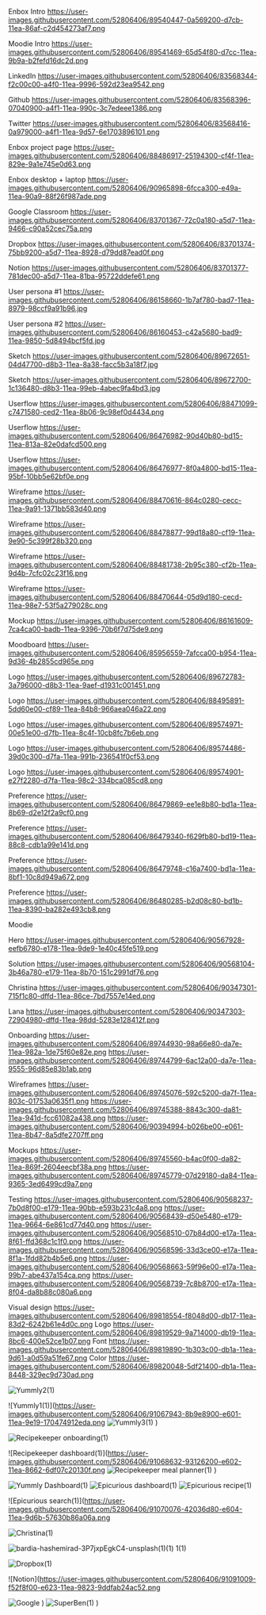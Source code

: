 Enbox Intro https://user-images.githubusercontent.com/52806406/89540447-0a569200-d7cb-11ea-86af-c2d454273af7.png

Moodie Intro https://user-images.githubusercontent.com/52806406/89541469-65d54f80-d7cc-11ea-9b9a-b2fefd16dc2d.png

LinkedIn https://user-images.githubusercontent.com/52806406/83568344-f2c00c00-a4f0-11ea-9996-592d23ea9542.png

Github https://user-images.githubusercontent.com/52806406/83568396-07040900-a4f1-11ea-990c-3c7edeee1386.png

Twitter https://user-images.githubusercontent.com/52806406/83568416-0a979000-a4f1-11ea-9d57-6e1703896101.png

Enbox project page https://user-images.githubusercontent.com/52806406/88486917-25194300-cf4f-11ea-829e-9a1e745e0d63.png

Enbox desktop + laptop https://user-images.githubusercontent.com/52806406/90965898-6fcca300-e49a-11ea-90a9-88f26f987ade.png

Google Classroom https://user-images.githubusercontent.com/52806406/83701367-72c0a180-a5d7-11ea-9466-c90a52cec75a.png

Dropbox https://user-images.githubusercontent.com/52806406/83701374-75bb9200-a5d7-11ea-8928-d79dd87ead0f.png

Notion https://user-images.githubusercontent.com/52806406/83701377-781dec00-a5d7-11ea-81ba-95722ddefe61.png

User persona #1 https://user-images.githubusercontent.com/52806406/86158660-1b7af780-bad7-11ea-8979-98ccf9a91b96.jpg

User persona #2 https://user-images.githubusercontent.com/52806406/86160453-c42a5680-bad9-11ea-9850-5d8494bcf5fd.jpg

Sketch https://user-images.githubusercontent.com/52806406/89672651-04d47700-d8b3-11ea-8a38-facc5b3a18f7.jpg

Sketch https://user-images.githubusercontent.com/52806406/89672700-1c136480-d8b3-11ea-99eb-4abec9fa4bd3.jpg

Userflow https://user-images.githubusercontent.com/52806406/88471099-c7471580-ced2-11ea-8b06-9c98ef0d4434.png

Userflow https://user-images.githubusercontent.com/52806406/86476982-90d40b80-bd15-11ea-813a-82e0dafcd500.png

Userflow https://user-images.githubusercontent.com/52806406/86476977-8f0a4800-bd15-11ea-95bf-10bb5e62bf0e.png

Wireframe https://user-images.githubusercontent.com/52806406/88470616-864c0280-cecc-11ea-9a91-1371bb583d40.png

Wireframe https://user-images.githubusercontent.com/52806406/88478877-99d18a80-cf19-11ea-9e90-5c399f28b320.png

Wireframe https://user-images.githubusercontent.com/52806406/88481738-2b95c380-cf2b-11ea-9d4b-7cfc02c23f16.png

Wireframe https://user-images.githubusercontent.com/52806406/88470644-05d9d180-cecd-11ea-98e7-53f5a279028c.png

Mockup https://user-images.githubusercontent.com/52806406/86161609-7ca4ca00-badb-11ea-9396-70b6f7d75de9.png

Moodboard https://user-images.githubusercontent.com/52806406/85956559-7afcca00-b954-11ea-9d36-4b2855cd965e.png

Logo https://user-images.githubusercontent.com/52806406/89672783-3a796000-d8b3-11ea-9aef-d1931c001451.png

Logo https://user-images.githubusercontent.com/52806406/88495891-5dd60e00-cf89-11ea-84b8-966aea046a22.png

Logo https://user-images.githubusercontent.com/52806406/89574971-00e51e00-d7fb-11ea-8c4f-10cb8fc7b6eb.png

Logo https://user-images.githubusercontent.com/52806406/89574486-39d0c300-d7fa-11ea-991b-236541f0cf53.png

Logo https://user-images.githubusercontent.com/52806406/89574901-e27f2280-d7fa-11ea-98c2-334bca085cd8.png

Preference https://user-images.githubusercontent.com/52806406/86479869-ee1e8b80-bd1a-11ea-8b69-d2e12f2a9cf0.png

Preference https://user-images.githubusercontent.com/52806406/86479340-f629fb80-bd19-11ea-88c8-cdb1a99e141d.png

Preference https://user-images.githubusercontent.com/52806406/86479748-c16a7400-bd1a-11ea-8bf1-10c8d949a672.png

Preference https://user-images.githubusercontent.com/52806406/86480285-b2d08c80-bd1b-11ea-8390-ba282e493cb8.png

Moodie

Hero https://user-images.githubusercontent.com/52806406/90567928-eefb6780-e178-11ea-9de9-1e40c45fe519.png

Solution https://user-images.githubusercontent.com/52806406/90568104-3b46a780-e179-11ea-8b70-151c2991df76.png

Christina https://user-images.githubusercontent.com/52806406/90347301-715f1c80-dffd-11ea-86ce-7bd7557e14ed.png

Lana https://user-images.githubusercontent.com/52806406/90347303-72904980-dffd-11ea-98dd-5283e128412f.png

Onboarding https://user-images.githubusercontent.com/52806406/89744930-98a66e80-da7e-11ea-982a-1de75f60e82e.png
https://user-images.githubusercontent.com/52806406/89744799-6ac12a00-da7e-11ea-9555-96d85e83b1ab.png

Wireframes https://user-images.githubusercontent.com/52806406/89745076-592c5200-da7f-11ea-803c-01753a0635f1.png
https://user-images.githubusercontent.com/52806406/89745388-8843c300-da81-11ea-941d-fcc61082a438.png
https://user-images.githubusercontent.com/52806406/90394994-b026be00-e061-11ea-8b47-8a5dfe2707ff.png

Mockups https://user-images.githubusercontent.com/52806406/89745560-b4ac0f00-da82-11ea-869f-2604eecbf38a.png
https://user-images.githubusercontent.com/52806406/89745779-07d29180-da84-11ea-9365-3ed6499cd9a7.png

Testing https://user-images.githubusercontent.com/52806406/90568237-7b0d8f00-e179-11ea-90bb-e593b231c4a8.png
https://user-images.githubusercontent.com/52806406/90568439-d50e5480-e179-11ea-9664-6e861cd77d40.png
https://user-images.githubusercontent.com/52806406/90568510-07b84d00-e17a-11ea-8f61-ffd368c1c1f0.png
https://user-images.githubusercontent.com/52806406/90568596-33d3ce00-e17a-11ea-8f1a-1fdd82b4b5e6.png
https://user-images.githubusercontent.com/52806406/90568663-59f96e00-e17a-11ea-99b7-abe437a154ca.png
https://user-images.githubusercontent.com/52806406/90568739-7c8b8700-e17a-11ea-8f04-da8b88c080a6.png

Visual design https://user-images.githubusercontent.com/52806406/89818554-f8048d00-db17-11ea-83d2-6242b61e4d0c.png
Logo https://user-images.githubusercontent.com/52806406/89819529-9a714000-db19-11ea-8bc6-400e52ce1b07.png
Font https://user-images.githubusercontent.com/52806406/89819890-1b303c00-db1a-11ea-9d61-a0d59a51fe67.png
Color https://user-images.githubusercontent.com/52806406/89820048-5df21400-db1a-11ea-8448-329ec9d730ad.png


![Yummly2(1)](https://user-images.githubusercontent.com/52806406/91067639-306c9680-e601-11ea-983b-00493ad2e079.png)

![Yummly1(1)](https://user-images.githubusercontent.com/52806406/91067943-8b9e8900-e601-11ea-9e19-170474912eda.png
![Yummly3(1)](https://user-images.githubusercontent.com/52806406/91068195-e801a880-e601-11ea-95b7-4017cf720ada.png)
)

![Recipekeeper onboarding(1)](https://user-images.githubusercontent.com/52806406/91068486-5ba3b580-e602-11ea-947a-466793ee3dea.png)

![Recipekeeper dashboard(1)](https://user-images.githubusercontent.com/52806406/91068632-93126200-e602-11ea-8662-6df07c20130f.png
![Recipekeeper meal planner(1)](https://user-images.githubusercontent.com/52806406/91068840-d53ba380-e602-11ea-8058-d348533df82c.png)
)


![Yummly Dashboard(1)](https://user-images.githubusercontent.com/52806406/91069371-5004be80-e603-11ea-9d6a-64a9b3f46954.png)
![Epicurious dashboard(1)](https://user-images.githubusercontent.com/52806406/91069718-c1447180-e603-11ea-88ad-51855ffec56b.png)
![Epicurious recipe(1)](https://user-images.githubusercontent.com/52806406/91069888-f4870080-e603-11ea-81c5-0c12717b365f.png)

![Epicurious search(1)](https://user-images.githubusercontent.com/52806406/91070076-42036d80-e604-11ea-9d6b-57630b86a06a.png

![Christina(1)](https://user-images.githubusercontent.com/52806406/91072784-010d5800-e608-11ea-8da4-afb1a7bd1b13.png)

![bardia-hashemirad-3P7jxpEgkC4-unsplash(1)(1) 1(1)](https://user-images.githubusercontent.com/52806406/91073520-2d75a400-e609-11ea-9701-7cfd5a5da893.png)


![Dropbox(1)](https://user-images.githubusercontent.com/52806406/91090566-4d19c600-e623-11ea-8f62-95372075f387.png)

![Notion](https://user-images.githubusercontent.com/52806406/91091009-f52f8f00-e623-11ea-9823-9ddfab24ac52.png

![Google](https://user-images.githubusercontent.com/52806406/91091568-c6fe7f00-e624-11ea-8cdb-3bf01270f443.png)
)
![SuperBen(1)](https://user-images.githubusercontent.com/52806406/91112626-9c76eb00-e651-11ea-9b74-7b03bab0832e.png)
)
